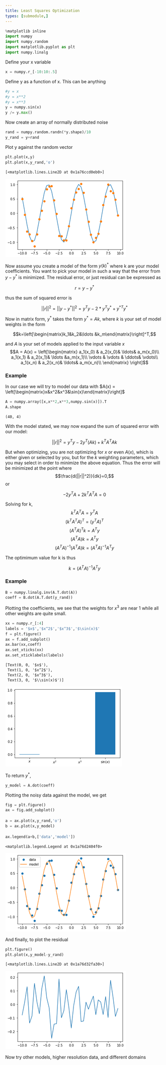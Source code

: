 ```yaml
---
title: Least Squares Optimization
types: [submodule,] 
---
```



```python
%matplotlib inline
import numpy
import numpy.random
import matplotlib.pyplot as plt
import numpy.linalg

```

Define your x variable


```python
x = numpy.r_[-10:10:.5]
```

Define y as a function of x.  This can be anything


```python
#y = x
#y = x**2
#y = x**3
y = numpy.sin(x)
y /= y.max()
```

Now create an array of normally distributed noise


```python
rand = numpy.random.randn(*y.shape)/10
y_rand = y+rand
```

Plot y against the random vector


```python
plt.plot(x,y)
plt.plot(x,y_rand,'o')
```




    [<matplotlib.lines.Line2D at 0x1a76ccd0eb0>]




    
![png](output_9_1.png)
    


Now assume you create a model of the form $y(k)^*$ where k are your model coefficients.  You want to pick your model in such a way that the error from $y-y^*$ is minimized.  The residual error, or just residual can be expressed as 

$$r=y-y^*$$

thus the sum of squared error is 

$$||r||^2 = ||y-y^*||^2 = y^T y - 2*y^Ty^* + {y^*}^T y^*$$

Now in matrix form, $y^*$ takes the form $y^*=Ak$, where $k$ is your set of model weights in the form

$$k=\left[\begin{matrix}k_1&k_2&\ldots &k_m\end{matrix}\right]^T,$$

and $A$ is your set of models applied to the input variable $x$
$$A = A(x) = \left[\begin{matrix}
a_1(x_0) & a_2(x_0)& \ldots& a_m(x_0)\\
a_1(x_1) & a_2(x_1)& \ldots &a_m(x_1)\\
\vdots & \vdots & \ddots& \vdots\\
a_1(x_n) & a_2(x_n)& \ldots& a_m(x_n)\\
\end{matrix}
\right]$$

### Example

In our case we will try to model our data with $A(x) = \left[\begin{matrix}x&x^2&x^3&\sin(x)\end{matrix}\right]$


```python
A = numpy.array([x,x**2,x**3,numpy.sin(x)]).T
A.shape
```




    (40, 4)



With the model stated, we may now expand the sum of squared error with our model:

$$||r||^2 = y^T y - 2y^T(Ak) + k^TA^TAk$$

But when optimizing, you are not optimizing for $x$ or even $A(x)$, which is either given or selected by you, but for the $k$ weighting parameters, which you may select in order to minimize the above equation.  Thus the error will be minimized at the point where $$\frac{d(||r||^2)}{dk}=0,$$ or 

$$ - 2y^T A+ 2k^T A^T A=0$$

Solving for k,
$$ k^T A^T A= y^T A$$
$$ (k^T A^T A)^T= (y^T A)^T$$
$$ (A^T A)^Tk=  A^Ty$$
$$ (A^T A)k=  A^Ty$$
$$ (A^T A)^{-1}(A^T A)k=  (A^T A)^{-1}A^Ty$$

The optimimum value for k is thus

$$ k=  (A^T A)^{-1}A^Ty$$

### Example


```python
B = numpy.linalg.inv(A.T.dot(A))
coeff = B.dot(A.T.dot(y_rand))
```

Plotting the coefficients, we see that the weights for $x^3$ are near 1 while all other weights are quite small.


```python
xx = numpy.r_[:4]
labels = '$x$','$x^2$','$x^3$','$\sin(x)$'
f = plt.figure()
ax = f.add_subplot()
ax.bar(xx,coeff)
ax.set_xticks(xx)
ax.set_xticklabels(labels)
```




    [Text(0, 0, '$x$'),
     Text(1, 0, '$x^2$'),
     Text(2, 0, '$x^3$'),
     Text(3, 0, '$\\sin(x)$')]




    
![png](output_16_1.png)
    


To return $y^*$, 


```python
y_model = A.dot(coeff)
```

Plotting the noisy data against the model, we get


```python
fig = plt.figure()
ax = fig.add_subplot()

a = ax.plot(x,y_rand,'o')
b = ax.plot(x,y_model)

ax.legend(a+b,['data','model'])
```




    <matplotlib.legend.Legend at 0x1a76d2404f0>




    
![png](output_20_1.png)
    


And finally, to plot the residual


```python
plt.figure()
plt.plot(x,y_model-y_rand)
```




    [<matplotlib.lines.Line2D at 0x1a76d32fa30>]




    
![png](output_22_1.png)
    


Now try other models, higher resolution data, and different domains
